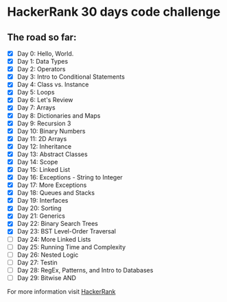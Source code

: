 # HackerRank 30 days code challenge

## The road so far:

- [x] Day 0: Hello, World.   
- [x] Day 1: Data Types   
- [x] Day 2: Operators  
- [x] Day 3: Intro to Conditional Statements  
- [x] Day 4: Class vs. Instance  
- [x] Day 5: Loops  
- [x] Day 6: Let's Review  
- [x] Day 7: Arrays  
- [x] Day 8: Dictionaries and Maps  
- [x] Day 9: Recursion 3  
- [x] Day 10: Binary Numbers  
- [x] Day 11: 2D Arrays  
- [x] Day 12: Inheritance  
- [x] Day 13: Abstract Classes  
- [x] Day 14: Scope  
- [x] Day 15: Linked List  
- [x] Day 16: Exceptions - String to Integer  
- [x] Day 17: More Exceptions  
- [x] Day 18: Queues and Stacks  
- [x] Day 19: Interfaces  
- [x] Day 20: Sorting  
- [x] Day 21: Generics   
- [x] Day 22: Binary Search Trees  
- [x] Day 23: BST Level-Order Traversal  
- [ ] Day 24: More Linked Lists  
- [ ] Day 25: Running Time and Complexity  
- [ ] Day 26: Nested Logic  
- [ ] Day 27: Testin  
- [ ] Day 28: RegEx, Patterns, and Intro to Databases  
- [ ] Day 29: Bitwise AND  

For more information visit [HackerRank](https://www.hackerrank.com/domains/tutorials/30-days-of-code)
